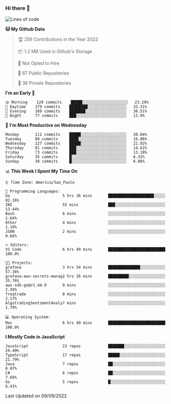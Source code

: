 ### Hi there 👋

<!--
**guicaulada/guicaulada** is a ✨ _special_ ✨ repository because its `README.md` (this file) appears on your GitHub profile.

Here are some ideas to get you started:

- 🔭 I’m currently working on ...
- 🌱 I’m currently learning ...
- 👯 I’m looking to collaborate on ...
- 🤔 I’m looking for help with ...
- 💬 Ask me about ...
- 📫 How to reach me: ...
- 😄 Pronouns: ...
- ⚡ Fun fact: ...
-->

<!--START_SECTION:waka-->
![Lines of code](https://img.shields.io/badge/From%20Hello%20World%20I%27ve%20Written-2.6%20million%20lines%20of%20code-blue)

**🐱 My Github Data** 

> 🏆 256 Contributions in the Year 2022
 > 
> 📦 1.2 MB Used in Github's Storage 
 > 
> 🚫 Not Opted to Hire
 > 
> 📜 67 Public Repositories 
 > 
> 🔑 36 Private Repositories  
 > 
**I'm an Early 🐤** 

```text
🌞 Morning    129 commits    █████░░░░░░░░░░░░░░░░░░░░   23.29% 
🌆 Daytime    179 commits    ████████░░░░░░░░░░░░░░░░░   32.31% 
🌃 Evening    169 commits    ███████░░░░░░░░░░░░░░░░░░   30.51% 
🌙 Night      77 commits     ███░░░░░░░░░░░░░░░░░░░░░░   13.9%

```
📅 **I'm Most Productive on Wednesday** 

```text
Monday       111 commits    █████░░░░░░░░░░░░░░░░░░░░   20.04% 
Tuesday      89 commits     ████░░░░░░░░░░░░░░░░░░░░░   16.06% 
Wednesday    127 commits    █████░░░░░░░░░░░░░░░░░░░░   22.92% 
Thursday     81 commits     ███░░░░░░░░░░░░░░░░░░░░░░   14.62% 
Friday       73 commits     ███░░░░░░░░░░░░░░░░░░░░░░   13.18% 
Saturday     35 commits     █░░░░░░░░░░░░░░░░░░░░░░░░   6.32% 
Sunday       38 commits     █░░░░░░░░░░░░░░░░░░░░░░░░   6.86%

```


📊 **This Week I Spent My Time On** 

```text
⌚︎ Time Zone: America/Sao_Paulo

💬 Programming Languages: 
Go                       5 hrs 36 mins       ████████████████████░░░░░   82.16% 
INI                      55 mins             ███░░░░░░░░░░░░░░░░░░░░░░   13.44% 
Bash                     6 mins              ░░░░░░░░░░░░░░░░░░░░░░░░░   1.64% 
Other                    4 mins              ░░░░░░░░░░░░░░░░░░░░░░░░░   1.19% 
JSON                     2 mins              ░░░░░░░░░░░░░░░░░░░░░░░░░   0.66%

🔥 Editors: 
VS Code                  6 hrs 49 mins       █████████████████████████   100.0%

🐱‍💻 Projects: 
grafana                  3 hrs 54 mins       ██████████████░░░░░░░░░░░   57.36% 
grafana-aws-secrets-manag2 hrs 26 mins       █████████░░░░░░░░░░░░░░░░   35.76% 
aws-sdk-go@v1.44.9       9 mins              ░░░░░░░░░░░░░░░░░░░░░░░░░   2.39% 
freqtrade                8 mins              ░░░░░░░░░░░░░░░░░░░░░░░░░   2.17% 
AlgotradingSentimentAnaly7 mins              ░░░░░░░░░░░░░░░░░░░░░░░░░   1.79%

💻 Operating System: 
Mac                      6 hrs 49 mins       █████████████████████████   100.0%

```

**I Mostly Code in JavaScript** 

```text
JavaScript               23 repos            ███████░░░░░░░░░░░░░░░░░░   29.49% 
TypeScript               17 repos            █████░░░░░░░░░░░░░░░░░░░░   21.79% 
Java                     7 repos             ██░░░░░░░░░░░░░░░░░░░░░░░   8.97% 
C#                       6 repos             ██░░░░░░░░░░░░░░░░░░░░░░░   7.69% 
Go                       5 repos             █░░░░░░░░░░░░░░░░░░░░░░░░   6.41%

```



 Last Updated on 09/09/2022
<!--END_SECTION:waka-->
